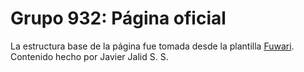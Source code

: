 # Grupo 932: Página oficial
La estructura base de la página fue tomada desde la plantilla [Fuwari](https://github.com/saicaca/fuwari/tree/main).
Contenido hecho por Javier Jalid S. S.